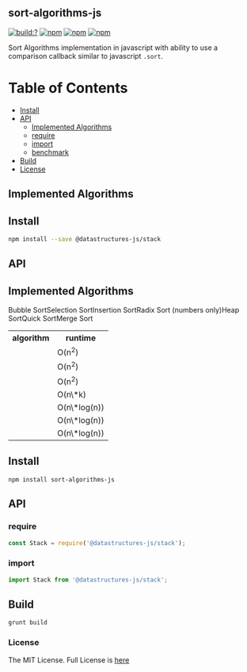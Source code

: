 ## sort-algorithms-js
[![build:?](https://travis-ci.org/eyas-ranjous/sort-algorithms-js.svg?branch=master)](https://travis-ci.org/eyas-ranjous/sort-algorithms-js) [![npm](https://img.shields.io/npm/dm/sort-algorithms-js.svg)](https://www.npmjs.com/package/sort-algorithms-js) [![npm](https://img.shields.io/npm/v/sort-algorithms-js.svg)](https://www.npmjs.com/package/sort-algorithms-js) [![npm](https://img.shields.io/badge/node-%3E=%206.0-blue.svg)](https://www.npmjs.com/package/sort-algorithms-js)

Sort Algorithms implementation in javascript with ability to use a comparison callback similar to javascript `.sort`.

# Table of Contents
* [Install](#install)
* [API](#api)
  * [Implemented Algorithms](#implemented-algorithms)
  * [require](#require)
  * [import](#import)
  * [benchmark](#benchmark)
 * [Build](#build)
 * [License](#license)

## Implemented Algorithms


## Install

```sh
npm install --save @datastructures-js/stack
```

## API

## Implemented Algorithms

<table>
  <tr><th>algorithm</th><th>runtime</th></tr>
  <tr>Bubble Sort<td></td><td>O(n<sup>2</sup>)</td></tr>
  <tr>Selection Sort<td></td><td>O(n<sup>2</sup>)</td></tr>
  <tr>Insertion Sort<td></td><td>O(n<sup>2</sup>)</td></tr>
  <tr>Radix Sort (numbers only)<td></td><td>O(n\*k)</td></tr>
  <tr>Heap Sort<td></td><td>O(n\*log(n))</td></tr>
  <tr>Quick Sort<td></td><td>O(n\*log(n))</td></tr>
  <tr>Merge Sort<td></td><td>O(n\*log(n))</td></tr>
</table>


## Install
```
npm install sort-algorithms-js
```

## API

### require

```js
const Stack = require('@datastructures-js/stack');
```

### import

```js
import Stack from '@datastructures-js/stack';
```

## Build
```
grunt build
```

### License
The MIT License. Full License is [here](https://github.com/eyas-ranjous/sort-algorithms-js/blob/master/LICENSE)
